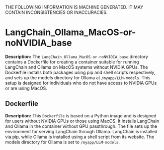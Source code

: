 THE FOLLOWING INFORMATION IS MACHINE GENERATED.
IT MAY CONTAIN INCONSISTENCIES OR INACCURACIES.

# LangChain_Ollama_MacOS-or-noNVIDIA_base  

**Description:** The `LangChain_Ollama_MacOS-or-noNVIDIA_base` directory contains a Dockerfile for creating a container suitable for running LangChain and Ollama on MacOS systems without NVIDIA GPUs. The Dockerfile installs both packages using pip and shell scripts respectively, and sets up the models directory for Ollama at `/myapp/LLM-models`. This setup is designed for individuals who do not have access to NVIDIA GPUs or are using MacOS.

 ## Dockerfile

**Description:** This `Dockerfile` is based on a Python image and is designed for users without NVIDIA GPUs or those using MacOS. It installs LangChain and Ollama in the container without GPU passthrough. The file sets up the environment for serving LangChain through Ollama. LangChain is installed via pip, while Ollama is installed using a shell script from its website. The models directory for Ollama is set to `/myapp/LLM-models`.